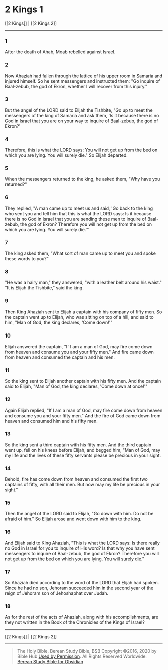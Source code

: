 # 2 Kings 1

[[2 Kings]] | [[2 Kings 2]]

---

### 1
After the death of Ahab, Moab rebelled against Israel.

### 2
Now Ahaziah had fallen through the lattice of his upper room in Samaria and injured himself. So he sent messengers and instructed them: "Go inquire of Baal-zebub, the god of Ekron, whether I will recover from this injury."

### 3
But the angel of the LORD said to Elijah the Tishbite, "Go up to meet the messengers of the king of Samaria and ask them, 'Is it because there is no God in Israel that you are on your way to inquire of Baal-zebub, the god of Ekron?'

### 4
Therefore, this is what the LORD says: You will not get up from the bed on which you are lying. You will surely die." So Elijah departed.

### 5
When the messengers returned to the king, he asked them, "Why have you returned?"

### 6
They replied, "A man came up to meet us and said, 'Go back to the king who sent you and tell him that this is what the LORD says: Is it because there is no God in Israel that you are sending these men to inquire of Baal-zebub, the god of Ekron? Therefore you will not get up from the bed on which you are lying. You will surely die.'"

### 7
The king asked them, "What sort of man came up to meet you and spoke these words to you?"

### 8
"He was a hairy man," they answered, "with a leather belt around his waist." "It is Elijah the Tishbite," said the king.

### 9
Then King Ahaziah sent to Elijah a captain with his company of fifty men. So the captain went up to Elijah, who was sitting on top of a hill, and said to him, "Man of God, the king declares, 'Come down!'"

### 10
Elijah answered the captain, "If I am a man of God, may fire come down from heaven and consume you and your fifty men." And fire came down from heaven and consumed the captain and his men.

### 11
So the king sent to Elijah another captain with his fifty men. And the captain said to Elijah, "Man of God, the king declares, 'Come down at once!'"

### 12
Again Elijah replied, "If I am a man of God, may fire come down from heaven and consume you and your fifty men." And the fire of God came down from heaven and consumed him and his fifty men.

### 13
So the king sent a third captain with his fifty men. And the third captain went up, fell on his knees before Elijah, and begged him, "Man of God, may my life and the lives of these fifty servants please be precious in your sight.

### 14
Behold, fire has come down from heaven and consumed the first two captains of fifty, with all their men. But now may my life be precious in your sight."

### 15
Then the angel of the LORD said to Elijah, "Go down with him. Do not be afraid of him." So Elijah arose and went down with him to the king.

### 16
And Elijah said to King Ahaziah, "This is what the LORD says: Is there really no God in Israel for you to inquire of His word? Is that why you have sent messengers to inquire of Baal-zebub, the god of Ekron? Therefore you will not get up from the bed on which you are lying. You will surely die."

### 17
So Ahaziah died according to the word of the LORD that Elijah had spoken. Since he had no son, Jehoram succeeded him in the second year of the reign of Jehoram son of Jehoshaphat over Judah.

### 18
As for the rest of the acts of Ahaziah, along with his accomplishments, are they not written in the Book of the Chronicles of the Kings of Israel?

---

[[2 Kings]] | [[2 Kings 2]]

---

> The Holy Bible, Berean Study Bible, BSB
> Copyright &copy;2016, 2020 by Bible Hub
> [Used by Permission](https://berean.bible/terms.htm). All Rights Reserved Worldwide.
> [Berean Study Bible for Obsidian](https://github.com/gapmiss/berean-study-bible-for-obsidian)

